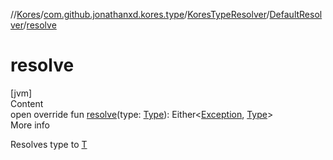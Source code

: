 //[Kores](../../../index.md)/[com.github.jonathanxd.kores.type](../../index.md)/[KoresTypeResolver](../index.md)/[DefaultResolver](index.md)/[resolve](resolve.md)



# resolve  
[jvm]  
Content  
open override fun [resolve](resolve.md)(type: [Type](https://docs.oracle.com/javase/8/docs/api/java/lang/reflect/Type.html)): Either<[Exception](https://kotlinlang.org/api/latest/jvm/stdlib/kotlin/-exception/index.html), [Type](https://docs.oracle.com/javase/8/docs/api/java/lang/reflect/Type.html)>  
More info  


Resolves type to [T](../index.md)

  



